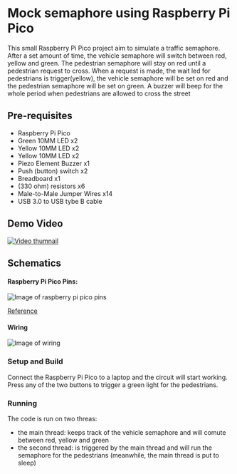# Mock semaphore using Raspberry Pi Pico

This small Raspberry Pi Pico project aim to simulate a traffic semaphore. After a set amount of time, the vehicle semaphore will switch between red, yellow and green. The pedestrian semaphore will stay on red until a pedestrian request to cross. When a request is made, the wait led for pedestrians is trigger(yellow), the vehicle semaphore will be set on red and the pedestrian semaphore will be set on green. A buzzer will beep for the whole period when pedestrians are allowed to cross the street

## Pre-requisites
* Raspberry Pi Pico
* Green 10MM LED x2
* Yellow 10MM LED x2
* Yellow 10MM LED x2
* Piezo Element Buzzer x1
* Push (button) switch x2
* Breadboard x1
* (330 ohm) resistors x6
* Male-to-Male Jumper Wires x14
* USB 3.0 to USB tybe B cable
 



## Demo Video
[![Video thumnail](http://img.youtube.com/vi/8uFQqm-ksW8/0.jpg)](https://youtu.be/8uFQqm-ksW8)

## Schematics

#### Raspberry Pi Pico Pins:

![Image of raspberry pi pico pins](https://i.ibb.co/7SSMgNX/Raspberry-Pico.png)

[Reference](https://datasheets.raspberrypi.com/pico/Pico-R3-A4-Pinout.pdf) 

#### Wiring

![Image of wiring](https://i.postimg.cc/NFRF6smp/Screenshot-2.png)


### Setup and Build

Connect the Raspberry Pi Pico to a laptop and the circuit will start working.
Press any of the two buttons to trigger a green light for the pedestrians.

### Running

The code is run on two threas:
* the main thread: keeps track of the vehicle semaphore and will comute between red, yellow and green
* the second thread: is triggered by the main thread and will run the semaphore for the pedestrians (meanwhile, the main thread is put to sleep)
